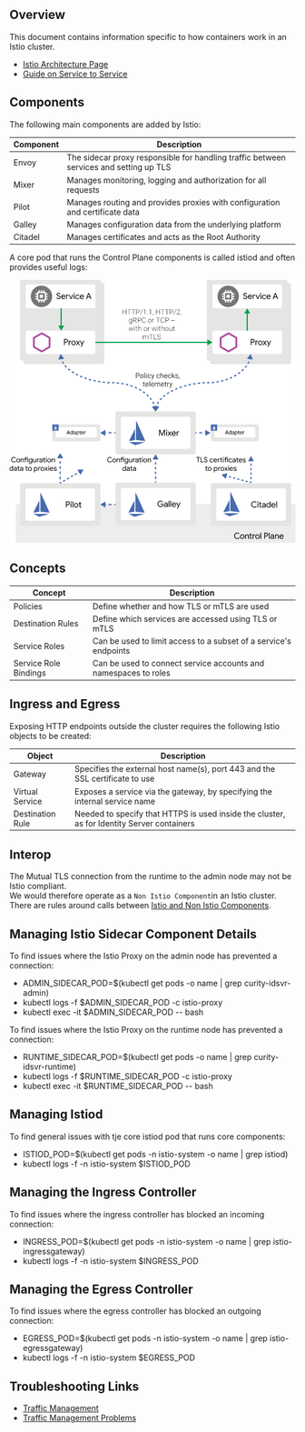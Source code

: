 ## Overview

This document contains information specific to how containers work in an Istio cluster.

- [Istio Architecture Page](https://istio.io/latest/docs/ops/deployment/architecture/)
- [Guide on Service to Service](https://ordina-jworks.github.io/cloud/2019/05/03/istio-service-mesh-s2s.html)

## Components

The following main components are added by Istio:

| Component | Description |
| --------- | ----------- |
| Envoy | The sidecar proxy responsible for handling traffic between services and setting up TLS |
| Mixer | Manages monitoring, logging and authorization for all requests |
| Pilot | Manages routing and provides proxies with configuration and certificate data |
| Galley | Manages configuration data from the underlying platform |
| Citadel | Manages certificates and acts as the Root Authority |

A core pod that runs the Control Plane components is called istiod and often provides useful logs:

![Istio Architecture](./images/istio-architecture.svg)

## Concepts

| Concept | Description |
| ------- | ----------- |
| Policies | Define whether and how TLS or mTLS are used |
| Destination Rules | Define which services are accessed using TLS or mTLS |
| Service Roles | Can be used to limit access to a subset of a service's endpoints |
| Service Role Bindings | Can be used to connect service accounts and namespaces to roles |

## Ingress and Egress

Exposing HTTP endpoints outside the cluster requires the following Istio objects to be created:

| Object | Description |
| ------ | ----------- |
| Gateway | Specifies the external host name(s), port 443 and the SSL certificate to use |
| Virtual Service | Exposes a service via the gateway, by specifying the internal service name |
| Destination Rule | Needed to specify that HTTPS is used inside the cluster, as for Identity Server containers |

## Interop

The Mutual TLS connection from the runtime to the admin node may not be Istio compliant.\
We would therefore operate as a `Non Istio Component`in an Istio cluster.\
There are rules around calls between [Istio and Non Istio Components](https://istio.io/latest/faq/security/#non-istio-to-istio).

## Managing Istio Sidecar Component Details

To find issues where the Istio Proxy on the admin node has prevented a connection:

- ADMIN_SIDECAR_POD=$(kubectl get pods -o name | grep curity-idsvr-admin)
- kubectl logs -f $ADMIN_SIDECAR_POD -c istio-proxy
- kubectl exec -it $ADMIN_SIDECAR_POD -- bash

To find issues where the Istio Proxy on the runtime node has prevented a connection:

- RUNTIME_SIDECAR_POD=$(kubectl get pods -o name | grep curity-idsvr-runtime)
- kubectl logs -f $RUNTIME_SIDECAR_POD -c istio-proxy
- kubectl exec -it $RUNTIME_SIDECAR_POD -- bash

## Managing Istiod

To find general issues with tje core istiod pod that runs core components:

- ISTIOD_POD=$(kubectl get pods -n istio-system -o name | grep istiod)
- kubectl logs -f -n istio-system $ISTIOD_POD

## Managing the Ingress Controller

To find issues where the ingress controller has blocked an incoming connection:

- INGRESS_POD=$(kubectl get pods -n istio-system -o name | grep istio-ingressgateway)
- kubectl logs -f -n istio-system $INGRESS_POD

## Managing the Egress Controller

To find issues where the egress controller has blocked an outgoing connection:

- EGRESS_POD=$(kubectl get pods -n istio-system -o name | grep istio-egressgateway)
- kubectl logs -f -n istio-system $EGRESS_POD

## Troubleshooting Links

- [Traffic Management](https://istio.io/latest/docs/concepts/traffic-management)
- [Traffic Management Problems](https://istio.io/latest/docs/ops/common-problems/network-issues)
